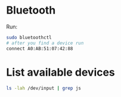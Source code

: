 # Bluetooth

Run:

```bash
sudo bluetoothctl
# after you find a device run
connect A0:AB:51:07:42:88
```


# List available devices

``` bash
ls -lah /dev/input | grep js
```